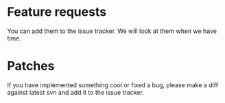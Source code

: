 # Feature requests #

You can add them to the issue tracker. We will look at them when we have time.


# Patches #

If you have implemented something cool or fixed a bug, please make a diff against latest svn and add it to the issue tracker.